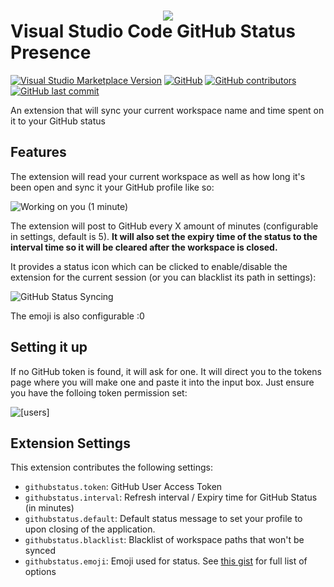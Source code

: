 # <div style="text-align: center;">![](https://github.com/ericm/vscode-github-status/blob/master/icons/icon128.png?raw=true)</div> Visual Studio Code GitHub Status Presence

[![Visual Studio Marketplace Version](https://img.shields.io/visual-studio-marketplace/v/ericm.github-status-presence?style=for-the-badge)](https://marketplace.visualstudio.com/items?itemName=ericm.github-status-presence)
[![GitHub](https://img.shields.io/github/license/ericm/vscode-github-status?style=for-the-badge)](https://github.com/ericm/vscode-github-status/blob/master/LICENSE)
[![GitHub contributors](https://img.shields.io/github/contributors/ericm/vscode-github-status?style=for-the-badge)](https://github.com/ericm/vscode-github-status/graphs/contributors)
[![GitHub last commit](https://img.shields.io/github/last-commit/ericm/vscode-github-status?style=for-the-badge)](https://github.com/ericm/vscode-github-status/commits/master)

An extension that will sync your current workspace name and time spent on it to your GitHub status

## Features

The extension will read your current workspace as well as how long it's been open and sync it your GitHub profile like so:

![Working on you (1 minute)](https://github.com/ericm/vscode-github-status/blob/master/assets/1.png?raw=true)

The extension will post to GitHub every X amount of minutes (configurable in settings, default is 5). **It will also set the expiry time of the status to the interval time so it will be cleared after the workspace is closed.**

It provides a status icon which can be clicked to enable/disable the extension for the current session (or you can blacklist its path in settings):

![GitHub Status Syncing](https://github.com/ericm/vscode-github-status/blob/master/assets/2.png?raw=true)

The emoji is also configurable :0

## Setting it up

If no GitHub token is found, it will ask for one. It will direct you to the tokens page where you will make one and paste it into the input box. Just ensure you have the folloing token permission set:

![[users]](https://github.com/ericm/vscode-github-status/blob/master/assets/3.png?raw=true)

## Extension Settings

This extension contributes the following settings:

- `githubstatus.token`: GitHub User Access Token
- `githubstatus.interval`: Refresh interval / Expiry time for GitHub Status (in minutes)
- `githubstatus.default`: Default status message to set your profile to upon closing of the application.
- `githubstatus.blacklist`: Blacklist of workspace paths that won't be synced
- `githubstatus.emoji`: Emoji used for status. See [this gist](https://gist.github.com/rxaviers/7360908) for full list of options

